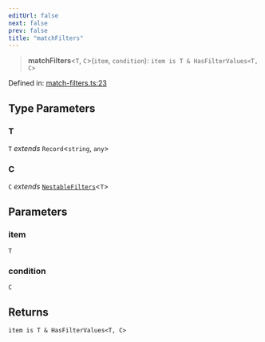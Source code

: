 ```yaml
---
editUrl: false
next: false
prev: false
title: "matchFilters"
---
```


> **matchFilters**\<`T`, `C`\>(`item`, `condition`): `item is T & HasFilterValues<T, C>`

Defined in: [match-filters.ts:23](https://github.com/WinstonFassett/matchina/blob/2d22b2187dda803854f54b63fe09d04bd833387d/src/match-filters.ts#L23)

## Type Parameters

### T

`T` *extends* `Record`\<`string`, `any`\>

### C

`C` *extends* [`NestableFilters`](/docs/src/content/docs/reference/type-aliases/nestablefilters/)\<`T`\>

## Parameters

### item

`T`

### condition

`C`

## Returns

`item is T & HasFilterValues<T, C>`

